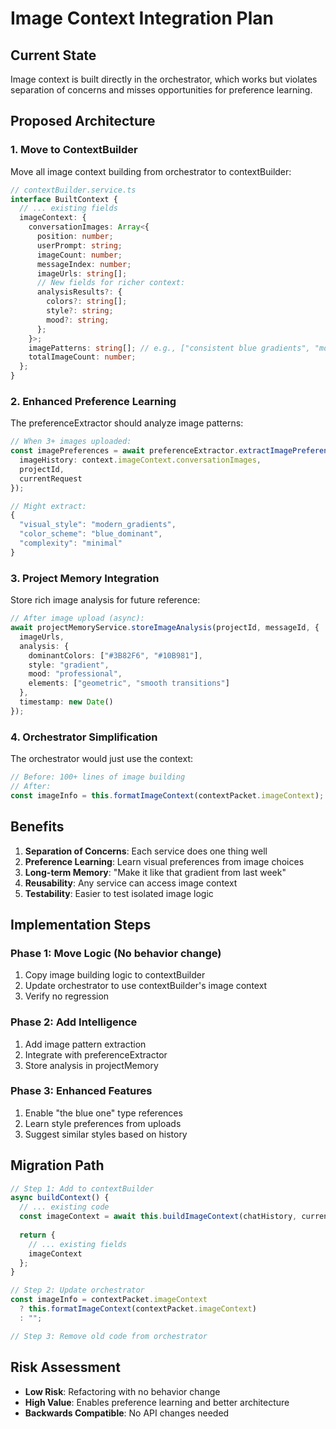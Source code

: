 # Image Context Integration Plan

## Current State
Image context is built directly in the orchestrator, which works but violates separation of concerns and misses opportunities for preference learning.

## Proposed Architecture

### 1. Move to ContextBuilder
Move all image context building from orchestrator to contextBuilder:

```typescript
// contextBuilder.service.ts
interface BuiltContext {
  // ... existing fields
  imageContext: {
    conversationImages: Array<{
      position: number;
      userPrompt: string;
      imageCount: number;
      messageIndex: number;
      imageUrls: string[];
      // New fields for richer context:
      analysisResults?: {
        colors?: string[];
        style?: string;
        mood?: string;
      };
    }>;
    imagePatterns: string[]; // e.g., ["consistent blue gradients", "modern style"]
    totalImageCount: number;
  };
}
```

### 2. Enhanced Preference Learning
The preferenceExtractor should analyze image patterns:

```typescript
// When 3+ images uploaded:
const imagePreferences = await preferenceExtractor.extractImagePreferences({
  imageHistory: context.imageContext.conversationImages,
  projectId,
  currentRequest
});

// Might extract:
{
  "visual_style": "modern_gradients",
  "color_scheme": "blue_dominant",
  "complexity": "minimal"
}
```

### 3. Project Memory Integration
Store rich image analysis for future reference:

```typescript
// After image upload (async):
await projectMemoryService.storeImageAnalysis(projectId, messageId, {
  imageUrls,
  analysis: {
    dominantColors: ["#3B82F6", "#10B981"],
    style: "gradient",
    mood: "professional",
    elements: ["geometric", "smooth transitions"]
  },
  timestamp: new Date()
});
```

### 4. Orchestrator Simplification
The orchestrator would just use the context:

```typescript
// Before: 100+ lines of image building
// After:
const imageInfo = this.formatImageContext(contextPacket.imageContext);
```

## Benefits

1. **Separation of Concerns**: Each service does one thing well
2. **Preference Learning**: Learn visual preferences from image choices
3. **Long-term Memory**: "Make it like that gradient from last week"
4. **Reusability**: Any service can access image context
5. **Testability**: Easier to test isolated image logic

## Implementation Steps

### Phase 1: Move Logic (No behavior change)
1. Copy image building logic to contextBuilder
2. Update orchestrator to use contextBuilder's image context
3. Verify no regression

### Phase 2: Add Intelligence
1. Add image pattern extraction
2. Integrate with preferenceExtractor
3. Store analysis in projectMemory

### Phase 3: Enhanced Features
1. Enable "the blue one" type references
2. Learn style preferences from uploads
3. Suggest similar styles based on history

## Migration Path

```typescript
// Step 1: Add to contextBuilder
async buildContext() {
  // ... existing code
  const imageContext = await this.buildImageContext(chatHistory, currentImageUrls);
  
  return {
    // ... existing fields
    imageContext
  };
}

// Step 2: Update orchestrator
const imageInfo = contextPacket.imageContext 
  ? this.formatImageContext(contextPacket.imageContext)
  : "";

// Step 3: Remove old code from orchestrator
```

## Risk Assessment
- **Low Risk**: Refactoring with no behavior change
- **High Value**: Enables preference learning and better architecture
- **Backwards Compatible**: No API changes needed
